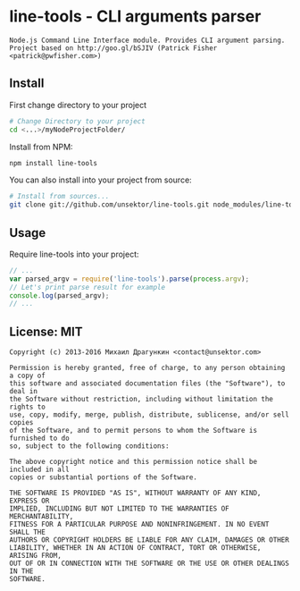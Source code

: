 # line-tools - CLI arguments parser

	Node.js Command Line Interface module. Provides CLI argument parsing.
	Project based on http://goo.gl/bSJIV (Patrick Fisher <patrick@pwfisher.com>)

## Install
First change directory to your project

```bash
# Change Directory to your project
cd <...>/myNodeProjectFolder/
```

Install from NPM:
```bash
npm install line-tools
```

You can also install into your project from source:

```bash
# Install from sources...
git clone git://github.com/unsektor/line-tools.git node_modules/line-tools
```

## Usage

Require line-tools into your project:

```javascript
// ...
var parsed_argv = require('line-tools').parse(process.argv);
// Let's print parse result for example
console.log(parsed_argv);
// ...
```

## License: MIT

```
Copyright (c) 2013-2016 Михаил Драгункин <contact@unsektor.com>

Permission is hereby granted, free of charge, to any person obtaining a copy of
this software and associated documentation files (the "Software"), to deal in
the Software without restriction, including without limitation the rights to
use, copy, modify, merge, publish, distribute, sublicense, and/or sell copies
of the Software, and to permit persons to whom the Software is furnished to do
so, subject to the following conditions:

The above copyright notice and this permission notice shall be included in all
copies or substantial portions of the Software.

THE SOFTWARE IS PROVIDED "AS IS", WITHOUT WARRANTY OF ANY KIND, EXPRESS OR
IMPLIED, INCLUDING BUT NOT LIMITED TO THE WARRANTIES OF MERCHANTABILITY,
FITNESS FOR A PARTICULAR PURPOSE AND NONINFRINGEMENT. IN NO EVENT SHALL THE
AUTHORS OR COPYRIGHT HOLDERS BE LIABLE FOR ANY CLAIM, DAMAGES OR OTHER
LIABILITY, WHETHER IN AN ACTION OF CONTRACT, TORT OR OTHERWISE, ARISING FROM,
OUT OF OR IN CONNECTION WITH THE SOFTWARE OR THE USE OR OTHER DEALINGS IN THE
SOFTWARE.
```
